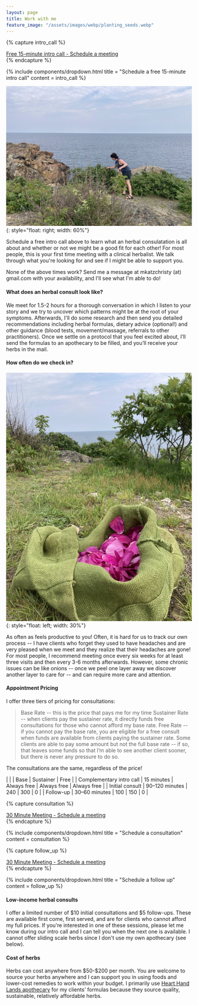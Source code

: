 ```yaml
---
layout: page
title: Work with me
feature_image: "/assets/images/webp/planting_seeds.webp"
---
```


{% capture intro_call %}
<script type="text/javascript" async src="https://static.zcal.co/embed/v1/embed.js"></script>
<div class="zcal-inline-widget"><a href="https://zcal.co/i/skfZFt1q">Free 15-minute intro call - Schedule a meeting</a></div>
{% endcapture %}

{% include components/dropdown.html 
  title = "Schedule a free 15-minute intro call"
  content = intro_call
%}

![Picking Roses](/assets/images/pickingroses.jpg){: style="float: right; width: 60%"}

Schedule a free intro call above to learn what an herbal consulatation is all about and whether or not we might be a good fit for each other! For most people, this is your first time meeting with a clinical herbalist. We talk through what you're looking for and see if I might be able to support you.

None of the above times work? Send me a message at mkatzchristy (at) gmail.com with your availability, and I'll see what I'm able to do!

#### What does an herbal consult look like?

We meet for 1.5-2 hours for a thorough conversation in which I listen to your story and we try to uncover which patterns might be at the root of your symptoms. Afterwards, I'll do some research and then send you detailed recommendations including herbal formulas, dietary advice (optional!) and other guidance (blood tests, movement/massage, referrals to other practitioners). Once we settle on a protocol
that you feel excited about, I’ll send the formulas to an apothecary to be
filled, and you’ll receive your herbs in the mail.

#### How often do we check in?

![Picking Roses](/assets/images/roses.jpg){: style="float: left; width: 30%"}

As often as feels productive to you! Often, it is hard for us to track our own
process -- I have clients who forget they used to have headaches and are
very pleased when we meet and they realize that their headaches are gone! For
most people, I recommend meeting once every six weeks for at least three visits
and then every 3-6 months afterwards. However, some chronic issues can be like
onions -- once we peel one layer away we discover another layer to care for --
and can require more care and attention.

#### Appointment Pricing

I offer three tiers of pricing for consultations:
> Base Rate -- this is the price that pays me for my time
> Sustainer Rate -- when clients pay the sustainer rate, it directly funds free consultations for those who cannot afford my base rate.
> Free Rate -- if you cannot pay the base rate, you are eligible for a free consult when funds are available from clients paying the sustainer rate. Some clients are able to pay some amount but not the full base rate -- if so, that leaves some funds so that I’m able to see another client sooner, but there is never any pressure to do so.

The consultations are the same, regardless of the price!

|                          |                  | Base         | Sustainer     | Free         |
| Complementary intro call | 15 minutes       | Always free  | Always free   | Always free  |
| Initial consult          | 90–120 minutes   | 240          | 300           | 0            |
| Follow-up                | 30–60 minutes    | 100          | 150           | 0            |

{% capture consultation %}
<script type="text/javascript" async src="https://static.zcal.co/embed/v1/embed.js"></script>
<div class="zcal-inline-widget"><a href="https://zcal.co/i/xJPSKcgN">30 Minute Meeting - Schedule a meeting</a></div>
{% endcapture %}

{% include components/dropdown.html 
  title = "Schedule a consultation"
  content = consultation
%}

{% capture follow_up %}
<script type="text/javascript" async src="https://static.zcal.co/embed/v1/embed.js"></script>
<div class="zcal-inline-widget"><a href="https://zcal.co/i/bKxLxPnA">30 Minute Meeting - Schedule a meeting</a></div>
{% endcapture %}

{% include components/dropdown.html 
  title = "Schedule a follow up"
  content = follow_up
%}

#### Low-income herbal consults
I offer a limited number of $10 initial consultations and $5 follow-ups. These are available first come, first served, and are for clients who cannot afford my full prices. If you're interested in one of these sessions, please let me know during our intro call and I can tell you when the next one is available. I cannot offer sliding scale herbs since I don't use my own apothecary (see below).

#### Cost of herbs

Herbs can cost anywhere from \$50-\$200 per month. You are welcome to source
your herbs anywhere and I can support you in using foods and lower-cost remedies
to work within your budget. I primarily use [Heart Hand Lands apothecary](https://hearthandland.com/) for my
clients’ formulas because they source quality, sustainable, relatively
affordable herbs.
